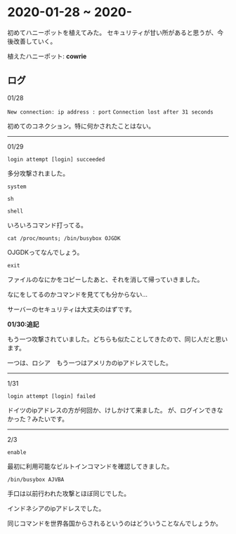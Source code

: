 # 2020-01-28 ~ 2020-

初めてハニーポットを植えてみた。
セキュリティが甘い所があると思うが、今後改善していく。

植えたハニーポット: **cowrie**

## ログ
01/28

`New connection: ip address : port`
`Connection lost after 31 seconds`

初めてのコネクション。特に何かされたことはない。

- - -

01/29

`login attempt [login] succeeded`

多分攻撃されました。


`system`

`sh`

`shell`

いろいろコマンド打ってる。


`cat /proc/mounts; /bin/busybox OJGDK`

OJGDKってなんでしょう。


`exit`

ファイルのなにかをコピーしたあと、それを消して帰っていきました。


なにをしてるのかコマンドを見てても分からない...

サーバーのセキュリティは大丈夫のはずです。

**01/30:追記**

もう一つ攻撃されていました。どちらも似たことしてきたので、同じ人だと思います。

一つは、ロシア　もう一つはアメリカのipアドレスでした。

- - -

1/31

`login attempt [login] failed`

ドイツのipアドレスの方が何回か、けしかけて来ました。
が、ログインできなかった？みたいです。

- - -

2/3

`enable`

最初に利用可能なビルトインコマンドを確認してきました。

`/bin/busybox AJVBA`

手口は以前行われた攻撃とほぼ同じでした。

インドネシアのipアドレスでした。

同じコマンドを世界各国からされるというのはどういうことなんでしょうか。
